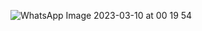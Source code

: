 ![WhatsApp Image 2023-03-10 at 00 19 54](https://user-images.githubusercontent.com/83288606/224126186-88916001-d5d7-4924-ac89-688b4629956c.jpeg)
